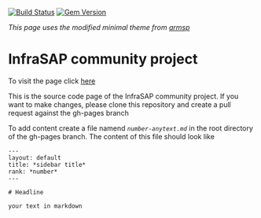[![Build Status](https://travis-ci.org/pages-themes/minimal.svg?branch=gh-pages)](https://travis-ci.org/pages-themes/minimal) [![Gem Version](https://badge.fury.io/rb/jekyll-theme-minimal.svg)](https://badge.fury.io/rb/jekyll-theme-minimal)

*This page uses the modified minimal theme from [armsp](https://github.com/armsp/minimally)*


# InfraSAP community project

To visit the page click [here](https://infrasap.github.io) 

This is the source code page of the InfraSAP community project. If you want to make changes, please clone this repository and create a pull request against the gh-pages branch

To add content create a file namend *`number-anytext.md`* in the root directory of the gh-pages branch. The content of this file should look like

```
---
layout: default
title: *sidebar title*
rank: *number*
---

# Headline

your text in markdown

```
